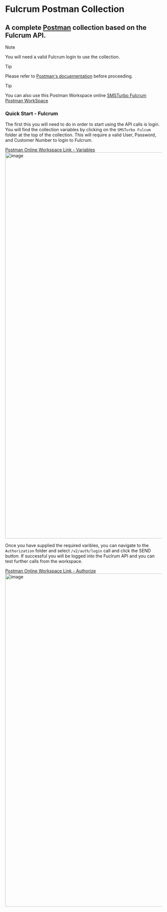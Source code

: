 # Fulcrum Postman Collection

## A complete [Postman](https://www.postman.com) collection based on the Fulcrum API.

> [!NOTE]
> You will need a valid Fulcrum login to use the collection.

> [!TIP]
> Please refer to [Postman's docuementation](https://quickstarts.postman.com/) before proceeding.

> [!TIP]
> You can also use this Postman Workspace online [SMSTurbo Fulcrum Postman WorkSpace](https://www.postman.com/valstone/workspace/fulcrum-api-samples/collection/7239576-17b1b15f-afdd-4eb6-ad84-280932960cb2?action=share&source=copy-link&creator=7239576)

### Quick Start - Fulcrum

  The first this you will need to do in order to start using the API calls is login. You will find the collection variables by clicking on the `SMSTurbo Fulcum` folder at the top of the collection. This will require a valid User, Password, and Customer Number to login to Fulcrum.
  
[Postman Online Workspace Link - Variables](https://www.postman.com/valstone/workspace/fulcrum-api-samples/collection/7239576-17b1b15f-afdd-4eb6-ad84-280932960cb2?action=share&source=copy-link&creator=7239576)
<img width="1242" alt="image" src="https://github.com/Valsoft-Industrial-Division/Fulcrum-Postman-Collection/assets/96305787/30c29809-b847-4238-8c51-1571669f274b">

  Once you have supplied the required varibles, you can navigate to the `Authorization` folder and select `/v2/auth/login` call and click the SEND button. If successful you will be logged into the Fuclrum API and you can test further calls from the workspace.

[Postman Online Workspace Link - Authorize](https://www.postman.com/valstone/workspace/fulcrum-api-samples/request/7239576-732c1607-0172-4075-8a02-dd97bbc9195f)
<img width="1072" alt="image" src="https://github.com/Valsoft-Industrial-Division/Fulcrum-Postman-Collection/assets/96305787/99c304e9-420e-46f1-bb62-d50cee6f3d7a">



